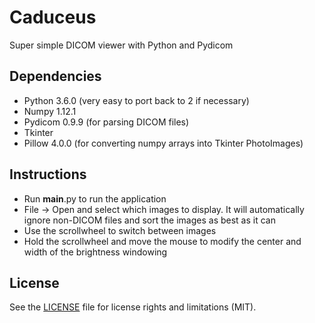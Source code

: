 # Caduceus
Super simple DICOM viewer with Python and Pydicom

## Dependencies
* Python 3.6.0 (very easy to port back to 2 if necessary)
* Numpy 1.12.1
* Pydicom 0.9.9 (for parsing DICOM files)
* Tkinter 
* Pillow 4.0.0 (for converting numpy arrays into Tkinter PhotoImages)

## Instructions
* Run __main__.py to run the application
* File -> Open and select which images to display. It will automatically ignore non-DICOM files and sort the images as best as it can
* Use the scrollwheel to switch between images
* Hold the scrollwheel and move the mouse to modify the center and width of the brightness windowing

## License
See the [LICENSE](LICENSE.md) file for license rights and limitations (MIT).

